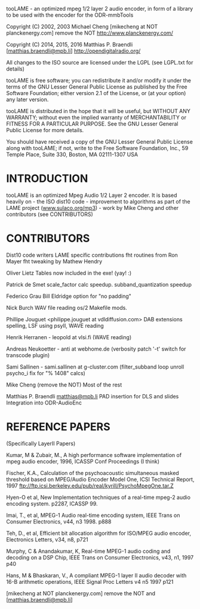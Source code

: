 tooLAME - an optimized mpeg 1/2 layer 2 audio encoder, in form
of a library to be used with the encoder for the ODR-mmbTools

Copyright (C) 2002, 2003 Michael Cheng [mikecheng at NOT planckenergy.com] remove the NOT
http://www.planckenergy.com/

Copyright (C) 2014, 2015, 2016 Matthias P. Braendli [matthias.braendli@mpb.li]
http://opendigitalradio.org/

All changes to the ISO source are licensed under the LGPL
(see LGPL.txt for details)

tooLAME is free software; you can redistribute it and/or
modify it under the terms of the GNU Lesser General Public
License as published by the Free Software Foundation; either
version 2.1 of the License, or (at your option) any later version.

tooLAME is distributed in the hope that it will be useful,
but WITHOUT ANY WARRANTY; without even the implied warranty of
MERCHANTABILITY or FITNESS FOR A PARTICULAR PURPOSE.  See the GNU
Lesser General Public License for more details.

You should have received a copy of the GNU Lesser General Public
License along with tooLAME; if not, write to the Free Software
Foundation, Inc., 59 Temple Place, Suite 330, Boston, MA  02111-1307  USA


INTRODUCTION
============

tooLAME is an optimized Mpeg Audio 1/2 Layer 2 encoder.  It is based heavily on
    - the ISO dist10 code
    - improvement to algorithms as part of the LAME project (www.sulaco.org/mp3)
    - work by Mike Cheng and other contributors (see CONTRIBUTORS)

CONTRIBUTORS
============

Dist10 code writers
LAME specific contributions
    fht routines from Ron Mayer <mayer at acuson.com>
    fht tweaking by Mathew Hendry <math at vissci.com>
    window_subband & filter_subband from LAME circa v3.30
        (multiple LAME authors)
        (before Takehiro's window/filter/mdct combination)

Oliver Lietz <lietz at nanocosmos.de>
    Tables now included in the exe!  (yay! :)

Patrick de Smet <pds at telin.rug.ac.be>
    scale_factor calc speedup.
    subband_quantization speedup

Federico Grau <grauf at rfa.org>
Bill Eldridge <bill at hk.rfa.org>
    option for "no padding"

Nick Burch  <gagravarr at SoftHome.net>
    WAV file reading
    os/2 Makefile mods.

Phillipe Jouguet <philippe.jouguet at vdldiffusion.com>
    DAB extensions
    spelling, LSF using psyII, WAVE reading

Henrik Herranen - leopold at vlsi.fi
    (WAVE reading)

Andreas Neukoetter - anti at webhome.de
    (verbosity patch '-t' switch for transcode plugin)

Sami Sallinen - sami.sallinen at g-cluster.com
    (filter_subband loop unroll
     psycho_i fix for "% 1408" calcs)

Mike Cheng <mikecheng at NOT planckenergy.com> (remove the NOT)
    Most of the rest

Matthias P. Braendli <matthias@mpb.li>
    PAD insertion for DLS and slides
    Integration into ODR-AudioEnc

REFERENCE PAPERS
================
(Specifically LayerII Papers)

Kumar, M & Zubair, M., A high performance software implementation of mpeg audio 
encoder, 1996, ICASSP Conf Proceedings (I think)

Fischer, K.A., Calculation of the psychoacoustic simultaneous masked threshold 
based on MPEG/Audio Encoder Model One, ICSI Technical Report, 1997
ftp://ftp.icsi.berkeley.edu/pub/real/kyrill/PsychoMpegOne.tar.Z 

Hyen-O et al, New Implementation techniques of a real-time mpeg-2 audio encoding 
system. p2287, ICASSP 99.

Imai, T., et al, MPEG-1 Audio real-time encoding system, IEEE Trans on Consumer
Electronics, v44, n3 1998. p888

Teh, D., et al, Efficient bit allocation algorithm for ISO/MPEG audio encoder,
Electronics Letters, v34, n8, p721

Murphy, C & Anandakumar, K, Real-time MPEG-1 audio coding and decoding on a DSP
Chip, IEEE Trans on Consumer Electronics, v43, n1, 1997 p40

Hans, M & Bhaskaran, V., A compliant MPEG-1 layer II audio decoder with 16-B 
arithmetic operations, IEEE Signal Proc Letters v4 n5 1997 p121

[mikecheng at NOT planckenergy.com] remove the NOT
and
[matthias.braendli@mpb.li]
